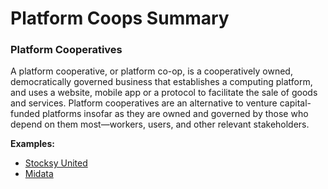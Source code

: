 # Platform Coops Summary

### Platform Cooperatives

A platform cooperative, or platform co-op, is a cooperatively owned, democratically governed business that establishes a computing platform, and uses a website, mobile app or a protocol to facilitate the sale of goods and services. Platform cooperatives are an alternative to venture capital-funded platforms insofar as they are owned and governed by those who depend on them most—workers, users, and other relevant stakeholders.

**Examples:**

* [Stocksy United](https://en.wikipedia.org/wiki/Stocksy_United)
* [Midata](https://www.midata.coop/)


